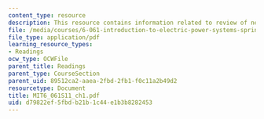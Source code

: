 ```yaml
---
content_type: resource
description: This resource contains information related to review of network theory.
file: /media/courses/6-061-introduction-to-electric-power-systems-spring-2011/d79822ef5fbdb21b1c44e1b3b8282453_MIT6_061S11_ch1.pdf
file_type: application/pdf
learning_resource_types:
- Readings
ocw_type: OCWFile
parent_title: Readings
parent_type: CourseSection
parent_uid: 89512ca2-aaea-2fbd-2fb1-f0c11a2b49d2
resourcetype: Document
title: MIT6_061S11_ch1.pdf
uid: d79822ef-5fbd-b21b-1c44-e1b3b8282453
---
```

